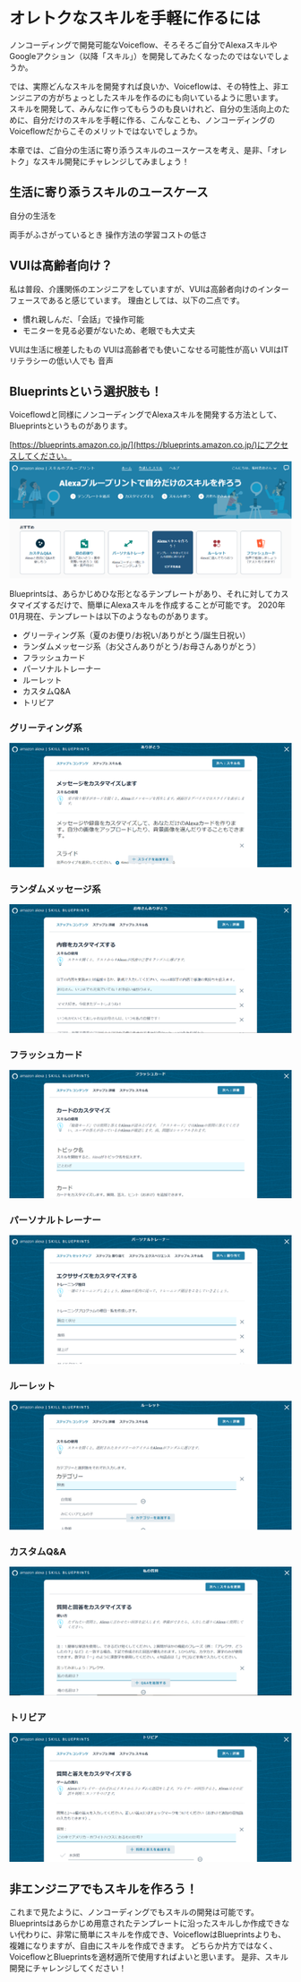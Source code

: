 # オレトクなスキルを手軽に作るには
ノンコーディングで開発可能なVoiceflow、そろそろご自分でAlexaスキルやGoogleアクション（以降「スキル」）を開発してみたくなったのではないでしょうか。

では、実際どんなスキルを開発すれば良いか、Voiceflowは、その特性上、非エンジニアの方がちょっとしたスキルを作るのにも向いているように思います。
スキルを開発して、みんなに作ってもらうのも良いけれど、自分の生活向上のために、自分だけのスキルを手軽に作る、こんなことも、ノンコーディングのVoiceflowだからこそのメリットではないでしょうか。

本章では、ご自分の生活に寄り添うスキルのユースケースを考え、是非、「オレトク」なスキル開発にチャレンジしてみましょう！

## 生活に寄り添うスキルのユースケース
自分の生活を


両手がふさがっているとき
操作方法の学習コストの低さ


## VUIは高齢者向け？
私は普段、介護関係のエンジニアをしていますが、VUIは高齢者向けのインターフェースであると感じています。
理由としては、以下の二点です。
* 慣れ親しんだ、「会話」で操作可能
* モニターを見る必要がないため、老眼でも大丈夫





VUIは生活に根差したもの
VUIは高齢者でも使いこなせる可能性が高い
VUIはITリテラシーの低い人でも
音声




## Blueprintsという選択肢も！
Voiceflowdと同様にノンコーディングでAlexaスキルを開発する方法として、Blueprintsというものがあります。

[https://blueprints.amazon.co.jp/](https://blueprints.amazon.co.jp/)にアクセスしてください。
![Blueprintsホーム画面](images/chapxx-fukumura-kaigo/blueprints_home.png)

Blueprintsは、あらかじめひな形となるテンプレートがあり、それに対してカスタマイズするだけで、簡単にAlexaスキルを作成することが可能です。
2020年01月現在、テンプレートは以下のようなものがあります。

* グリーティング系（夏のお便り/お祝い/ありがとう/誕生日祝い）
* ランダムメッセージ系（お父さんありがとう/お母さんありがとう）
* フラッシュカード
* パーソナルトレーナー
* ルーレット
* カスタムQ&A
* トリビア

### グリーティング系

![Blueprintsありがとう画面](images/chapxx-fukumura-kaigo/blueprints_arigato.png)

### ランダムメッセージ系

![Blueprintsお母さんありがとう画面](images/chapxx-fukumura-kaigo/blueprints_mother.png)

### フラッシュカード

![Blueprintsフラッシュカード画面](images/chapxx-fukumura-kaigo/blueprints_flashcard.png)

### パーソナルトレーナー

![Blueprintsパーソナルトレーナー画面](images/chapxx-fukumura-kaigo/blueprints_trainner.png)

### ルーレット

![Blueprintsルーレット画面](images/chapxx-fukumura-kaigo/blueprints_roulette.png)

### カスタムQ&A

![BlueprintsカスタムQ&A画面](images/chapxx-fukumura-kaigo/blueprints_qa.png)

### トリビア

![Blueprintsトリビア画面](images/chapxx-fukumura-kaigo/blueprints_trivia.png)


## 非エンジニアでもスキルを作ろう！
これまで見たように、ノンコーディングでもスキルの開発は可能です。
Blueprintsはあらかじめ用意されたテンプレートに沿ったスキルしか作成できない代わりに、非常に簡単にスキルを作成でき、VoiceflowはBlueprintsよりも、複雑になりますが、自由にスキルを作成できます。
どちらか片方ではなく、VoiceflowとBlueprintsを適材適所で使用すればよいと思います。
是非、スキル開発にチャレンジしてください！
